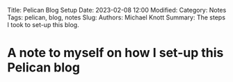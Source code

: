 Title: Pelican Blog Setup
Date: 2023-02-08 12:00
Modified:
Category: Notes
Tags: pelican, blog, notes
Slug:
Authors: Michael Knott
Summary: The steps I took to set-up this blog.

# A note to myself on how I set-up this Pelican blog



